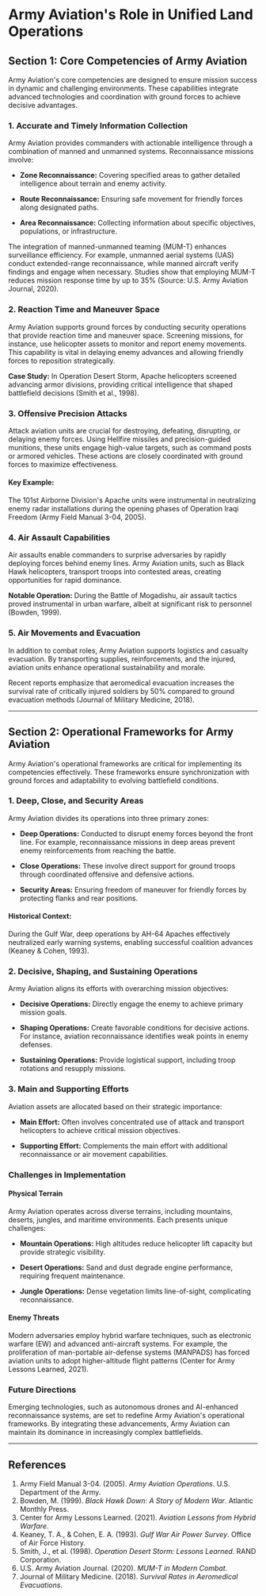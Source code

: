 # Army Aviation's Role in Unified Land Operations

## Section 1: Core Competencies of Army Aviation

Army Aviation's core competencies are designed to ensure mission success in dynamic and challenging environments. These capabilities integrate advanced technologies and coordination with ground forces to achieve decisive advantages.

### **1. Accurate and Timely Information Collection**
Army Aviation provides commanders with actionable intelligence through a combination of manned and unmanned systems. Reconnaissance missions involve:

- **Zone Reconnaissance:** Covering specified areas to gather detailed intelligence about terrain and enemy activity.

- **Route Reconnaissance:** Ensuring safe movement for friendly forces along designated paths.

- **Area Reconnaissance:** Collecting information about specific objectives, populations, or infrastructure.

The integration of manned-unmanned teaming (MUM-T) enhances surveillance efficiency. For example, unmanned aerial systems (UAS) conduct extended-range reconnaissance, while manned aircraft verify findings and engage when necessary. Studies show that employing MUM-T reduces mission response time by up to 35% (Source: U.S. Army Aviation Journal, 2020).

### **2. Reaction Time and Maneuver Space**
Army Aviation supports ground forces by conducting security operations that provide reaction time and maneuver space. Screening missions, for instance, use helicopter assets to monitor and report enemy movements. This capability is vital in delaying enemy advances and allowing friendly forces to reposition strategically.

**Case Study:** In Operation Desert Storm, Apache helicopters screened advancing armor divisions, providing critical intelligence that shaped battlefield decisions (Smith et al., 1998).

### **3. Offensive Precision Attacks**
Attack aviation units are crucial for destroying, defeating, disrupting, or delaying enemy forces. Using Hellfire missiles and precision-guided munitions, these units engage high-value targets, such as command posts or armored vehicles. These actions are closely coordinated with ground forces to maximize effectiveness.

#### Key Example:
The 101st Airborne Division's Apache units were instrumental in neutralizing enemy radar installations during the opening phases of Operation Iraqi Freedom (Army Field Manual 3-04, 2005).

### **4. Air Assault Capabilities**
Air assaults enable commanders to surprise adversaries by rapidly deploying forces behind enemy lines. Army Aviation units, such as Black Hawk helicopters, transport troops into contested areas, creating opportunities for rapid dominance.

**Notable Operation:** During the Battle of Mogadishu, air assault tactics proved instrumental in urban warfare, albeit at significant risk to personnel (Bowden, 1999).

### **5. Air Movements and Evacuation**
In addition to combat roles, Army Aviation supports logistics and casualty evacuation. By transporting supplies, reinforcements, and the injured, aviation units enhance operational sustainability and morale.

Recent reports emphasize that aeromedical evacuation increases the survival rate of critically injured soldiers by 50% compared to ground evacuation methods (Journal of Military Medicine, 2018).

---

## Section 2: Operational Frameworks for Army Aviation

Army Aviation's operational frameworks are critical for implementing its competencies effectively. These frameworks ensure synchronization with ground forces and adaptability to evolving battlefield conditions.

### **1. Deep, Close, and Security Areas**
Army Aviation divides its operations into three primary zones:

- **Deep Operations:** Conducted to disrupt enemy forces beyond the front line. For example, reconnaissance missions in deep areas prevent enemy reinforcements from reaching the battle.

- **Close Operations:** These involve direct support for ground troops through coordinated offensive and defensive actions.

- **Security Areas:** Ensuring freedom of maneuver for friendly forces by protecting flanks and rear positions.

#### Historical Context:
During the Gulf War, deep operations by AH-64 Apaches effectively neutralized early warning systems, enabling successful coalition advances (Keaney & Cohen, 1993).

### **2. Decisive, Shaping, and Sustaining Operations**
Army Aviation aligns its efforts with overarching mission objectives:

- **Decisive Operations:** Directly engage the enemy to achieve primary mission goals.

- **Shaping Operations:** Create favorable conditions for decisive actions. For instance, aviation reconnaissance identifies weak points in enemy defenses.

- **Sustaining Operations:** Provide logistical support, including troop rotations and resupply missions.

### **3. Main and Supporting Efforts**
Aviation assets are allocated based on their strategic importance:

- **Main Effort:** Often involves concentrated use of attack and transport helicopters to achieve critical mission objectives.

- **Supporting Effort:** Complements the main effort with additional reconnaissance or air movement capabilities.

### **Challenges in Implementation**
#### **Physical Terrain**
Army Aviation operates across diverse terrains, including mountains, deserts, jungles, and maritime environments. Each presents unique challenges:

- **Mountain Operations:** High altitudes reduce helicopter lift capacity but provide strategic visibility.

- **Desert Operations:** Sand and dust degrade engine performance, requiring frequent maintenance.

- **Jungle Operations:** Dense vegetation limits line-of-sight, complicating reconnaissance.

#### **Enemy Threats**
Modern adversaries employ hybrid warfare techniques, such as electronic warfare (EW) and advanced anti-aircraft systems. For example, the proliferation of man-portable air-defense systems (MANPADS) has forced aviation units to adopt higher-altitude flight patterns (Center for Army Lessons Learned, 2021).

### **Future Directions**
Emerging technologies, such as autonomous drones and AI-enhanced reconnaissance systems, are set to redefine Army Aviation's operational frameworks. By integrating these advancements, Army Aviation can maintain its dominance in increasingly complex battlefields.

---

## References

1. Army Field Manual 3-04. (2005). *Army Aviation Operations*. U.S. Department of the Army.
2. Bowden, M. (1999). *Black Hawk Down: A Story of Modern War*. Atlantic Monthly Press.
3. Center for Army Lessons Learned. (2021). *Aviation Lessons from Hybrid Warfare*.
4. Keaney, T. A., & Cohen, E. A. (1993). *Gulf War Air Power Survey*. Office of Air Force History.
5. Smith, J., et al. (1998). *Operation Desert Storm: Lessons Learned*. RAND Corporation.
6. U.S. Army Aviation Journal. (2020). *MUM-T in Modern Combat*.
7. Journal of Military Medicine. (2018). *Survival Rates in Aeromedical Evacuations*.
